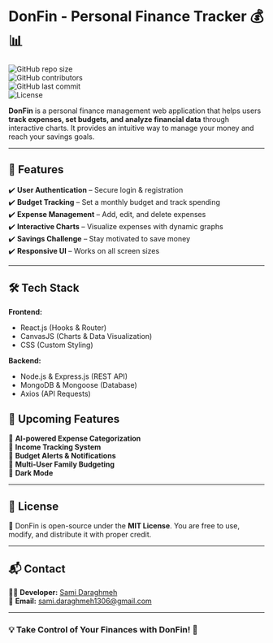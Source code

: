# **DonFin - Personal Finance Tracker** 💰📊  
![GitHub repo size](https://img.shields.io/github/repo-size/EngineerSami/donfin?color=green)  
![GitHub contributors](https://img.shields.io/github/contributors/EngineerSami/donfin)  
![GitHub last commit](https://img.shields.io/github/last-commit/EngineerSami/donfin)  
![License](https://img.shields.io/github/license/EngineerSami/donfin)  

**DonFin** is a personal finance management web application that helps users **track expenses, set budgets, and analyze financial data** through interactive charts. It provides an intuitive way to manage your money and reach your savings goals.  

---

## **🚀 Features**
✔️ **User Authentication** – Secure login & registration  
✔️ **Budget Tracking** – Set a monthly budget and track spending  
✔️ **Expense Management** – Add, edit, and delete expenses  
✔️ **Interactive Charts** – Visualize expenses with dynamic graphs  
✔️ **Savings Challenge** – Stay motivated to save money  
✔️ **Responsive UI** – Works on all screen sizes  

---

## **🛠️ Tech Stack**
**Frontend:**  
- React.js (Hooks & Router)  
- CanvasJS (Charts & Data Visualization)  
- CSS (Custom Styling)  

**Backend:**  
- Node.js & Express.js (REST API)  
- MongoDB & Mongoose (Database)  
- Axios (API Requests)  


## **🔮 Upcoming Features**
🚀 **AI-powered Expense Categorization**  
🚀 **Income Tracking System**  
🚀 **Budget Alerts & Notifications**  
🚀 **Multi-User Family Budgeting**  
🚀 **Dark Mode**  

---

## **📄 License**
📜 DonFin is open-source under the **MIT License**. You are free to use, modify, and distribute it with proper credit.  

---

## **📬 Contact**
👨‍💻 **Developer:** [Sami Daraghmeh](https://github.com/EngineerSami)  
📧 **Email:** sami.daraghmeh1306@gmail.com  

---

### **💡 Take Control of Your Finances with DonFin! 🚀**
